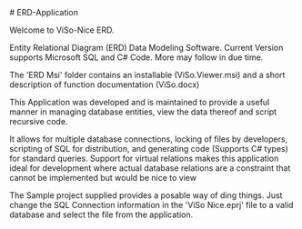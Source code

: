 <meta name="google-site-verification" content="38kYglhbxjlpieXktL1PYbHf0OWmXSAeWUHgsBjtmn0" />
# ERD-Application

Welcome to ViSo-Nice ERD.

Entity Relational Diagram (ERD) Data Modeling Software. Current Version supports Microsoft SQL and C# Code. More may follow in due time.

The 'ERD Msi' folder contains an installable (ViSo.Viewer.msi) and a short description of function documentation (ViSo.docx)

This Application was developed and is maintained to provide a useful manner in managing database entities, view the data thereof and script recursive code.

It allows for multiple database connections, locking of files by developers, scripting of SQL for distribution, and generating code (Supports C# types) for standard queries. Support for virtual relations makes this application ideal for development where actual database relations are a constraint that cannot be implemented but would be nice to view

The Sample project supplied provides a posable way of ding things. Just change the SQL Connection information in the 'ViSo Nice.eprj' file to a valid database and select the file from the application.
